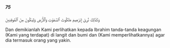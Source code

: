 ##### 75

<span class="ayah">وَكَذَٰلِكَ نُرِىٓ إِبْرَٰهِيمَ مَلَكُوتَ ٱلسَّمَٰوَٰتِ وَٱلْأَرْضِ وَلِيَكُونَ مِنَ ٱلْمُوقِنِينَ</span>

<span class="ayah_translation">Dan demikianlah Kami perlihatkan kepada Ibrahim tanda-tanda keagungan (Kami yang terdapat) di langit dan bumi dan (Kami memperlihatkannya) agar dia termasuk orang yang yakin.</span>
